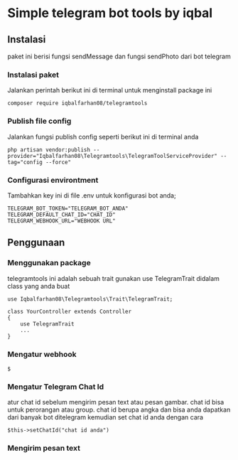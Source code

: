 # Simple telegram bot tools by iqbal

## Instalasi

paket ini berisi fungsi sendMessage dan fungsi sendPhoto dari bot telegram

### Instalasi paket

Jalankan perintah berikut ini di terminal untuk menginstall package ini

```
composer require iqbalfarhan08/telegramtools
```

### Publish file config

Jalankan fungsi publish config seperti berikut ini di terminal anda

```
php artisan vendor:publish --provider="Iqbalfarhan08\Telegramtools\TelegramToolServiceProvider" --tag="config --force"
```

### Configurasi environtment

Tambahkan key ini di file .env untuk konfigurasi bot anda;

```
TELEGRAM_BOT_TOKEN="TELEGRAM_BOT_ANDA"
TELEGRAM_DEFAULT_CHAT_ID="CHAT_ID"
TELEGRAM_WEBHOOK_URL="WEBHOOK URL"
```

## Penggunaan

### Menggunakan package

telegramtools ini adalah sebuah trait gunakan use TelegramTrait didalam class yang anda buat

```
use Iqbalfarhan08\Telegramtools\Trait\TelegramTrait;

class YourController extends Controller
{
    use TelegramTrait
    ...
}
```

### Mengatur webhook

```
$
```

### Mengatur Telegram Chat Id

atur chat id sebelum mengirim pesan text atau pesan gambar. chat id bisa untuk perorangan atau group. chat id berupa angka dan bisa anda dapatkan dari banyak bot ditelegram kemudian set chat id anda dengan cara

```
$this->setChatId("chat id anda")
```

### Mengirim pesan text

